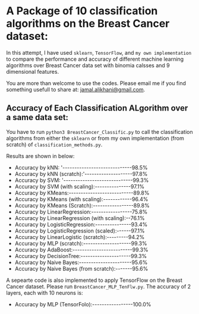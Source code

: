 # A Package of 10 classification algorithms on the Breast Cancer dataset:
In this attempt, I have used `sklearn`, `TensorFlow`, and `my own implementation` to compare the performance and accuracy of different machine learning algorithms over Breast Cancer data set with binomia calsses and 9 dimensional features. 

You are more than welcome to use the codes. Please email me if you find something usefull to share at: jamal.alikhani@gmail.com. 

## Accuracy of Each Classification ALgorithm over a same data set:
You have to run `python3 BreastCancer_Classific.py` to call the classification algorithms from either the `sklearn` or from my own implementation (from scratch) of `classification_methods.py`.

Results are shown in below:
* Accuracy by kNN: '-----------------------------98.5%
* Accuracy by kNN (scratch):'--------------------97.8%
* Accuracy by SVM: '-----------------------------99.3%
* Accuracy by SVM (with scaling):---------------97.1%
* Accuracy by KMeans:---------------------------89.8%
* Accuracy by KMeans (with scaling):------------96.4%
* Accuracy by KMeans (Scratch):-----------------89.8%
* Accuracy by LinearRegression:-----------------75.8%
* Accuracy by LinearRegression (with scaling):--76.1%
* Accuracy by LogisticRegression:---------------93.4%
* Accuracy by LogisticRegression (scaled):------97.1%
* Accuracy by LinearLogistic (scratch):---------94.2%
* Accuracy by MLP (scratch):--------------------99.3%
* Accuracy by AdaBoost:-------------------------99.3%
* Accuracy by DecisionTree:---------------------99.3%
* Accuracy by Naive Bayes:----------------------95.6%
* Accuracy by Naive Bayes (from scratch):-------95.6%

A sepearte code is also implemented to apply TensorFlow on the Breast Cancer dataset. Please run `BreastCancer_MLP_TenFlw.py`. The accuracy of 2 layers, each with 10 neurons is:
* Accuracy by MLP (TensorFolo):-----------------100.0%
